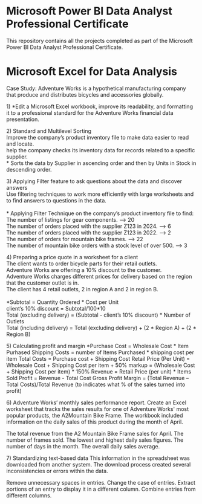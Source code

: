 # Microsoft Power BI Data Analyst Professional Certificate
This repository contains all the projects completed as part of the Microsoft Power BI Data Analyst Professional Certificate.

# Microsoft Excel for Data Analysis
Case Study:
Adventure Works is a hypothetical manufacturing company that produce and distributes bicycles and accessories globally.
<p> 1) *Edit a Microsoft Excel workbook, improve its readability, and formatting it to a professional standard for the Adventure Works financial data presentation. </p>
<p>2)	Standard and Multilevel Sorting <br>
Improve the company’s product inventory file to make data easier to read and locate. <br>
help the company checks its inventory data for records related to a specific supplier. <br>
* Sorts the data by Supplier in ascending order and then by Units in Stock in descending order. </p>
<p>3)	Applying Filter feature to ask questions about the data and discover answers <br>
Use filtering techniques to work more efficiently with large worksheets and to find answers to questions in the data. <br><br>
* Applying Filter Technique on the company’s product inventory file to find: <br>
The number of listings for gear components.	--> 20 <br>
The number of orders placed with the supplier Z123 in 2024.    -->  6 <br>
The number of orders placed with the supplier Z123 in 2022.    --> 2 <br>
The number of orders for mountain bike frames. --> 22 <br>
The number of mountain bike orders with a stock level of over 500.   --> 3 </p>
<p>4)	Preparing a price quote in a worksheet for a client <br>
The client wants to order bicycle parts for their retail outlets. <br>
Adventure Works are offering a 10% discount to the customer. <br>
Adventure Works charges different prices for delivery based on the region that the customer outlet is in. <br>
The client has 4 retail outlets, 2 in region A and 2 in region B.<br><br>
*Subtotal = Quantity Ordered * Cost per Unit <br>
client’s 10% discount = Subtotal/100*10 <br>
Total (excluding delivery) = (Subtotal - client’s 10% discount) * Number of Outlets <br>
Total (including delivery) = Total (excluding delivery) + (2 * Region A) + (2 * Region B) </p>
<p>5)	Calculating profit and margin
*Purchase Cost = Wholesale Cost * Item Purhased
Shipping Costs = number of Items Purchased * shipping cost per item
Total Costs = Purchase cost + Shipping Cost
Retail Price (Per Unit) = Wholesale Cost + Shipping Cost per item + 50% markup
    = (Wholesale Cost + Shipping Cost per item) * 150%
	Revenue = Retail Price (per unit) * Items Sold
	Profit = Revenue - Total Cost
	Gross Profit Margin = (Total Revenue – Total Costs)/Total Revenue
	(to indicates what % of the sales turned into profit) </p>
<p>6)	Adventure Works’ monthly sales performance report.
Create an Excel worksheet that tracks the sales results for one of Adventure Works' most popular products, the A2Mountain Bike Frame.
The workbook included information on the daily sales of this product during the month of April.

The total revenue from the A2 Mountain Bike Frame sales for April.
The number of frames sold.
The lowest and highest daily sales figures.
The number of days in the month.
The overall daily sales average. </p>
<p>7)	Standardizing text-based data
This information in the spreadsheet was downloaded from another system. The download process created several inconsistencies or errors within the data.

Remove unnecessary spaces in entries.
Change the case of entries.
Extract portions of an entry to display it in a different column.
Combine entries from different columns. </p>


